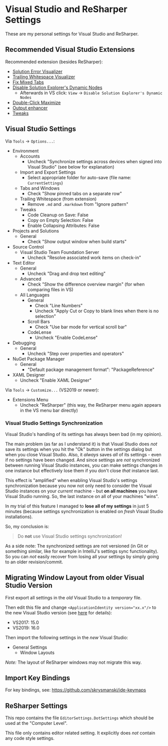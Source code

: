 # Visual Studio and ReSharper Settings

These are my personal settings for Visual Studio and ReSharper.

## Recommended Visual Studio Extensions

Recommended extension (besides ReSharper):

* [Solution Error Visualizer](https://marketplace.visualstudio.com/items?itemName=VisualStudioPlatformTeam.SolutionErrorVisualizer)
* [Trailing Whitespace Visualizer](https://marketplace.visualstudio.com/items?itemName=MadsKristensen.TrailingWhitespaceVisualizer)
* [Fix Mixed Tabs](https://marketplace.visualstudio.com/items?itemName=VisualStudioPlatformTeam.FixMixedTabs)
* [Disable Solution Explorer's Dynamic Nodes](https://marketplace.visualstudio.com/items?itemName=MadsKristensen.DisableSolutionExplorersDynamicNodes)
  * Afterwards in VS click: `View` -> `Disable Solution Explorer's Dynamic Nodes`
* [Double-Click Maximize](https://marketplace.visualstudio.com/items?itemName=VisualStudioPlatformTeam.Double-ClickMaximize)
* [Output enhancer](https://marketplace.visualstudio.com/items?itemName=NikolayBalakin.Outputenhancer)
* [Tweaks](https://marketplace.visualstudio.com/items?itemName=MadsKristensen.Tweaks)

## Visual Studio Settings

Via `Tools` -> `Options...`:

* Environment
  * Accounts
    * Uncheck "Synchronize settings across devices when signed into Visual Studio" (see below for explanation)
  * Import and Export Settings
    * Select appropriate folder for auto-save (file name: `CurrentSettings`)
  * Tabs and Windows
    * Check "Show pinned tabs on a separate row"
  * Trailing Whitespace (from extension)
    * Remove `.md` and `.markdown` from "Ignore pattern"
  * Tweaks
    * Code Cleanup on Save: False
    * Copy on Empty Selection: False
    * Enable Collapsing Attributes: False
* Projects and Solutions
  * General
    * Check "Show output window when build starts"
* Source Control
  * Visual Studio Team Foundation Server
    * Uncheck "Resolve associated work items on check-in"
* Text Editor
  * General
    * Uncheck "Drag and drop text editing"
  * Advanced
    * Check "Show the difference overview margin" (for when comparing files in VS)
  * All Languages
    * General
      * Check "Line Numbers"
      * Uncheck "Apply Cut or Copy to blank lines when there is no selection"
    * Scroll Bars
      * Check "Use bar mode for vertical scroll bar"
    * CodeLense
      * Uncheck "Enable CodeLense"
* Debugging
  * General
    * Uncheck "Step over properties and operators"
* NuGet Package Manager
  * General
    * "Default package management format": "PackageReference"
* XAML Designer
  * Uncheck "Enable XAML Designer"

Via `Tools` -> `Customize...` (VS2019 or newer):

* Extensions Menu
  * Uncheck "ReSharper" (this way, the ReSharper menu again appears in the VS menu bar directly)

### Visual Studio Settings Synchronization

Visual Studio's handling of its settings has always been bad (in my opinion).

The main problem (as far as I understand it) is that Visual Studio does *not* save its settings when you hit the "Ok" button in the settings dialog but when you close Visual Studio. Also, it *always* saves *all* of its settings - even if no settings have been changed. And since settings are *not* synchronized between running Visual Studio instances, you can make settings changes in one instance but effectively lose them if you don't close *that* instance last.

This effect is "amplified" when enabling Visual Studio's settings synchronization because you now not only need to consider the Visual Studio instances on your *current* machine - but **on all machines** you have Visual Studio running. So, the last instance on all of your machines "wins".

In my trial of this feature I managed to **lose all of my settings** in just 5 minutes (because settings synchronization is enabled on *fresh* Visual Studio installations).

So, my conclusion is:

> Do **not** use Visual Studio settings synchronization!

As a side note: The synchronized settings are not versioned (in Git or something similar, like for example in IntelliJ's settings sync functionality). So you can *not* easily recover from losing all your settings by simply going to an older revision/commit.

## Migrating Window Layout from older Visual Studio Version

First export all settings in the *old* Visual Studio to a *temporary* file.

Then edit this file and change `<ApplicationIdentity version="xx.x"/>` to the new Visual Studio version (see [here](https://stackoverflow.com/q/21996197/614177) for details):

* VS2017: 15.0
* VS2019: 16.0

Then import the following settings in the *new* Visual Studio:

* General Settings
  * Window Layouts

*Note:* The layout of ReSharper windows may not migrate this way.

## Import Key Bindings

For key bindings, see: <https://github.com/skrysmanski/ide-keymaps>

## ReSharper Settings

This repo contains the file `EditorSettings.DotSettings` which should be used at the "Computer Level".

This file only contains editor related setting. It explicitly does *not* contain any code style settings.
